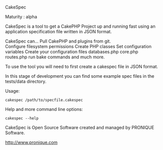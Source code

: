 CakeSpec

Maturity : alpha

CakeSpec is a tool to get a CakePHP Project up and running fast using an application 
specification file written in JSON format.

CakeSpec can...
Pull CakePHP and plugins from git.  
Configure filesystem permissions
Create PHP classes
Set configuration variables
Create your configuration files
databases.php
core.php
routes.php
run bake commands
and much more. 

To use the tool you will need to first create a cakespec file in JSON format.

In this stage of development you can find some example spec files in the tests/data
directory.

Usage:

    cakespec /path/to/specfile.cakespec

Help and more command line options:

    cakespec --help


CakeSpec is Open Source Software created and managed by PRONIQUE Software.

http://www.pronique.com

